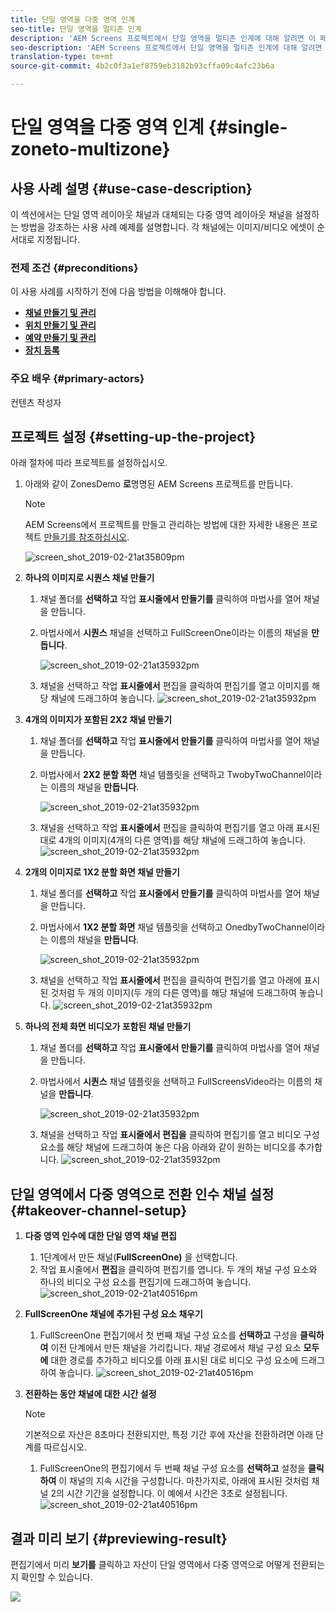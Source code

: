 ```yaml
---
title: 단일 영역을 다중 영역 인계
seo-title: 단일 영역을 멀티존 인계
description: 'AEM Screens 프로젝트에서 단일 영역을 멀티존 인계에 대해 알려면 이 페이지를 따르십시오.  '
seo-description: 'AEM Screens 프로젝트에서 단일 영역을 멀티존 인계에 대해 알려면 이 페이지를 따르십시오.    '
translation-type: tm+mt
source-git-commit: 4b2c0f3a1ef8759eb3182b93cffa09c4afc23b6a

---
```



# 단일 영역을 다중 영역 인계 {#single-zoneto-multizone}

## 사용 사례 설명 {#use-case-description}

이 섹션에서는 단일 영역 레이아웃 채널과 대체되는 다중 영역 레이아웃 채널을 설정하는 방법을 강조하는 사용 사례 예제를 설명합니다. 각 채널에는 이미지/비디오 에셋이 순서대로 지정됩니다.

### 전제 조건 {#preconditions}

이 사용 사례를 시작하기 전에 다음 방법을 이해해야 합니다.

* **[채널 만들기 및 관리](/help/screens/managing-channels.md)**
* **[위치 만들기 및 관리](/help/screens/managing-locations.md)**
* **[예약 만들기 및 관리](/help/screens/managing-schedules.md)**
* **[장치 등록](/help/screens/device-registration.md)**

### 주요 배우 {#primary-actors}

컨텐츠 작성자

## 프로젝트 설정 {#setting-up-the-project}

아래 절차에 따라 프로젝트를 설정하십시오.

1. 아래와 같이 ZonesDemo **로**&#x200B;명명된 AEM Screens 프로젝트를 만듭니다.

   >[!NOTE]
   >
   >AEM Screens에서 프로젝트를 만들고 관리하는 방법에 대한 자세한 내용은 프로젝트 [만들기를 참조하십시오](/help/screens/creating-a-screens-project.md).

   ![screen_shot_2019-02-21at35809pm](assets/SZtoMZ1.png)

1. **하나의 이미지로 시퀀스 채널 만들기**

   1. 채널 폴더를 **선택하고** 작업 **표시줄에서 만들기를** 클릭하여 마법사를 열어 채널을 만듭니다.
   1. 마법사에서 **시퀀스** 채널을 선택하고 FullScreenOne이라는 이름의 채널을 **만듭니다**.

      ![screen_shot_2019-02-21at35932pm](assets/SZtoMZ2.png)
   1. 채널을 선택하고 작업 **표시줄에서** 편집을 클릭하여 편집기를 열고 이미지를 해당 채널에 드래그하여 놓습니다.
      ![screen_shot_2019-02-21at35932pm](assets/SZtoMZ3.png)

1. **4개의 이미지가 포함된 2X2 채널 만들기**

   1. 채널 폴더를 **선택하고** 작업 **표시줄에서 만들기를** 클릭하여 마법사를 열어 채널을 만듭니다.

   1. 마법사에서 **2X2 분할 화면** 채널 템플릿을 선택하고 TwobyTwoChannel이라는 이름의 채널을 **만듭니다**.

      ![screen_shot_2019-02-21at35932pm](assets/SZtoMZ4.png)
   1. 채널을 선택하고 작업 **표시줄에서** 편집을 클릭하여 편집기를 열고 아래 표시된 대로 4개의 이미지(4개의 다른 영역)를 해당 채널에 드래그하여 놓습니다.
      ![screen_shot_2019-02-21at35932pm](assets/SZtoMZ5.png)

1. **2개의 이미지로 1X2 분할 화면 채널 만들기**

   1. 채널 폴더를 **선택하고** 작업 **표시줄에서 만들기를** 클릭하여 마법사를 열어 채널을 만듭니다.

   1. 마법사에서 **1X2 분할 화면** 채널 템플릿을 선택하고 OnedbyTwoChannel이라는 이름의 채널을 **만듭니다**.

      ![screen_shot_2019-02-21at35932pm](assets/SZtoMZ6.png)
   1. 채널을 선택하고 작업 **표시줄에서** 편집을 클릭하여 편집기를 열고 아래에 표시된 것처럼 두 개의 이미지(두 개의 다른 영역)를 해당 채널에 드래그하여 놓습니다.
      ![screen_shot_2019-02-21at35932pm](assets/SZtoMZ7.png)

1. **하나의 전체 화면 비디오가 포함된 채널 만들기**

   1. 채널 폴더를 **선택하고** 작업 **표시줄에서 만들기를** 클릭하여 마법사를 열어 채널을 만듭니다.

   1. 마법사에서 **시퀀스** 채널 템플릿을 선택하고 FullScreensVideo라는 이름의 채널을 **만듭니다**.

      ![screen_shot_2019-02-21at35932pm](assets/SZtoMZ8.png)
   1. 채널을 선택하고 작업 **표시줄에서 편집을** 클릭하여 편집기를 열고 비디오 구성 요소를 해당 채널에 드래그하여 놓은 다음 아래와 같이 원하는 비디오를 추가합니다.
      ![screen_shot_2019-02-21at35932pm](assets/SZtoMZ9.png)

## 단일 영역에서 다중 영역으로 전환 인수 채널 설정 {#takeover-channel-setup}

1. **다중 영역 인수에 대한 단일 영역 채널 편집**

   1. 1단계에서 만든 채널(**FullScreenOne)** 을 선택합니다.
   1. 작업 표시줄에서 **편집**&#x200B;을 클릭하여 편집기를 엽니다. 두 개의 채널 구성 요소와 하나의 비디오 구성 요소를 편집기에 드래그하여 놓습니다.
   ![screen_shot_2019-02-21at40516pm](assets/SZtoMZ10.png)

1. **FullScreenOne 채널에 추가된 구성 요소 채우기**

   1. FullScreenOne 편집기에서 첫 번째 채널 구성 요소를 **선택하고** 구성을 **클릭하여** 이전 단계에서 만든 채널을 가리킵니다. 채널 경로에서 채널 구성 요소 **모두에** 대한 경로를 추가하고 비디오를 아래 표시된 대로 비디오 구성 요소에 드래그하여 놓습니다.
   ![screen_shot_2019-02-21at40516pm](assets/SZ_MZvideo1.gif)

1. **전환하는 동안 채널에 대한 시간 설정**

   >[!NOTE]
   >
   >기본적으로 자산은 8초마다 전환되지만, 특정 기간 후에 자산을 전환하려면 아래 단계를 따르십시오.

   1. FullScreenOne의 편집기에서 두 번째 채널 구성 요소를 **선택하고** 설정을 **클릭하여** 이 채널의 지속 시간을 구성합니다. 마찬가지로, 아래에 표시된 것처럼 채널 2의 시간 기간을 설정합니다.
이 예에서 시간은 3초로 설정됩니다.
   ![screen_shot_2019-02-21at40516pm](assets/SZ_MZvideo2.gif)

## 결과 미리 보기 {#previewing-result}

편집기에서 미리 **보기를** 클릭하고 자산이 단일 영역에서 다중 영역으로 어떻게 전환되는지 확인할 수 있습니다.

![](assets/SZ_MZvideo3.gif)
